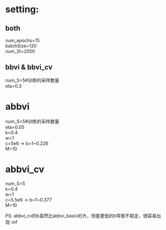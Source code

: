 # setting:  
## both  
num_epochs=15  
batchSize=120  
num_St=2000  

  
## bbvi & bbvi_cv  
num_S=5#训练的采样数量  
eta=0.3
  

# abbvi  
num_S=5#训练的采样数量  
eta=0.05  
k=0.4  
w=1  
c=5e6 -> b=1~0.226  
M=10  


# abbvi_cv  
num_S=5  
k=0.4  
w=1  
c=5.5e6 -> b=1~0.377  
M=10  

PS: abbvi_cv的b虽然比abbvi_basic的大，但是更低的b导致不稳定，很容易出现-inf
